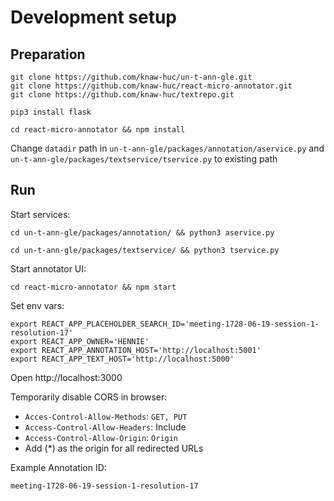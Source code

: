 # Development setup

## Preparation

```shell
git clone https://github.com/knaw-huc/un-t-ann-gle.git
git clone https://github.com/knaw-huc/react-micro-annotator.git
git clone https://github.com/knaw-huc/textrepo.git

pip3 install flask 

cd react-micro-annotator && npm install 
````

Change `datadir` path in `un-t-ann-gle/packages/annotation/aservice.py` and `un-t-ann-gle/packages/textservice/tservice.py` to existing path

## Run

Start services:
```shell
cd un-t-ann-gle/packages/annotation/ && python3 aservice.py
```

```shell
cd un-t-ann-gle/packages/textservice/ && python3 tservice.py
```

Start annotator UI: 
```shell
cd react-micro-annotator && npm start
```

Set env vars:
```
export REACT_APP_PLACEHOLDER_SEARCH_ID='meeting-1728-06-19-session-1-resolution-17'
export REACT_APP_OWNER='HENNIE'
export REACT_APP_ANNOTATION_HOST='http://localhost:5001'
export REACT_APP_TEXT_HOST='http://localhost:5000'
```

Open http://localhost:3000

Temporarily disable CORS in browser: 
- `Acces-Control-Allow-Methods`: `GET, PUT`
- `Access-Control-Allow-Headers`: Include
- `Access-Control-Allow-Origin`: `Origin`
- Add (*) as the origin for all redirected URLs

Example Annotation ID: 
```
meeting-1728-06-19-session-1-resolution-17
```

